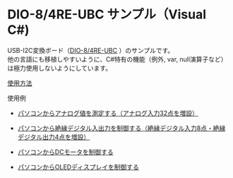 # DIO-8/4RE-UBC サンプル（Visual C#)

USB-I2C変換ボード（[DIO-8/4RE-UBC](https://www.y2c.co.jp/i2c-r/dio-8-4re-ubc.html) ）のサンプルです。  
他の言語にも移植しやすいように、C#特有の機能（例外, var, null演算子など）は極力使用しないようにしています。

[使用方法](https://www.y2c.co.jp/i2c-r/dio-8-4re-ubc/windows.html)  

使用例

* [パソコンからアナログ値を測定する（アナログ入力32点を増設）](
https://www.y2c.co.jp/i2c-r/aio-32-0ra-irc/windows.html)

* [パソコンから絶縁デジタル入出力を制御する（絶縁デジタル入力8点・絶縁デジタル出力4点を増設）](https://www.y2c.co.jp/i2c-r/dio-8-4rd-irc/windows.html)

* [パソコンからDCモータを制御する](https://www.y2c.co.jp/i2c-r/dio-8-4re-ubc/adafruit2348.html)

* [パソコンからOLEDディスプレイを制御する](https://www.y2c.co.jp/i2c-r/dio-8-4re-ubc/mikroe1649.html)